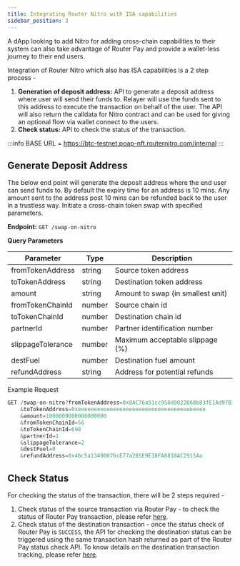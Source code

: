 ```yaml
---
title: Integrating Router Nitro with ISA capabilities
sidebar_position: 3
---
```


A dApp looking to add Nitro for adding cross-chain capabilities to their system can also take advantage of Router Pay and provide a wallet-less journey to their end users.

Integration of Router Nitro which also has ISA capabilities is a 2 step process -
1. **Generation of deposit address:** API to generate a deposit address where user will send their funds to.  Relayer will use the funds sent to this address to execute the transaction on behalf of the user. The API will also return the calldata for Nitro contract and can be used for giving an optional flow via wallet connect to the users.
2. **Check status:** API to check the status of the transaction.

:::info
BASE URL = https://btc-testnet.poap-nft.routernitro.com/internal
:::


## Generate Deposit Address
The below end point will generate the deposit address where the end user can send funds to. By default the expiry time for an address is 10 mins. Any amount sent to the address post 10 mins can be refunded back to the user in a trustless way. 
Initiate a cross-chain token swap with specified parameters.

**Endpoint:** `GET /swap-on-nitro`

**Query Parameters**

| **Parameter** |	**Type** |	**Description** |
| --------------------- | -------------------------- | ------------------------ |
fromTokenAddress |	string |	Source token address
toTokenAddress |	string |	Destination token address
amount |	string |	Amount to swap (in smallest unit)
fromTokenChainId |	number |	Source chain id
toTokenChainId |	number |	Destination chain id
partnerId |	number |	Partner identification number
slippageTolerance |	number |	Maximum acceptable slippage (%)
destFuel |	number |	Destination fuel amount
refundAddress |	string |	Address for potential refunds

Example Request
```jsx
GET /swap-on-nitro?fromTokenAddress=0x8AC76a51cc950d9822D68b83fE1Ad97B32Cd580d
    &toTokenAddress=0xeeeeeeeeeeeeeeeeeeeeeeeeeeeeeeeeeeeeeeee
    &amount=1000000000000000000
    &fromTokenChainId=56
    &toTokenChainId=698
    &partnerId=1
    &slippageTolerance=2
    &destFuel=0
    &refundAddress=0x46c5a13490076cE77a285E9E38FA8818AC2915Aa
```

## Check Status
For checking the status of the transaction, there will be 2 steps required -
1. Check status of the source transaction via Router Pay - to check the status of Router Pay transaction, please refer [here](../dapp-integration/#check-status).
2. Check status of the destination transaction - once the status check of Router Pay is `SUCCESS`, the API for checking the destination status can be triggered using the same transaction hash returned as part of the Router Pay status check API. To know details on the destination transaction tracking, please refer [here](../../../develop/asset-transfer-via-nitro/tools/nitro-pathfinder-api/performing-cross-chain-transaction/check-status).